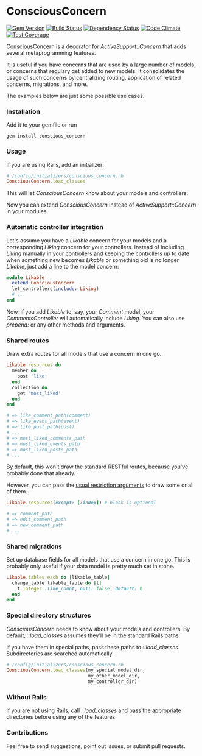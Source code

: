 
# ConsciousConcern

[![Gem Version](https://badge.fury.io/rb/conscious_concern.svg)](http://badge.fury.io/rb/conscious_concern)
[![Build Status](https://travis-ci.org/janosch-x/conscious_concern.svg?branch=master)](https://travis-ci.org/janosch-x/conscious_concern)
[![Dependency Status](https://gemnasium.com/janosch-x/conscious_concern.svg)](https://gemnasium.com/janosch-x/conscious_concern)
[![Code Climate](https://codeclimate.com/github/janosch-x/conscious_concern/badges/gpa.svg)](https://codeclimate.com/github/janosch-x/conscious_concern)
[![Test Coverage](https://codeclimate.com/github/janosch-x/conscious_concern/badges/coverage.svg)](https://codeclimate.com/github/janosch-x/conscious_concern/coverage)

ConsciousConcern is a decorator for *ActiveSupport::Concern* that adds several metaprogramming features.

It is useful if you have concerns that are used by a large number of models, or concerns that regulary get added to new models. It consolidates the usage of such concerns by centralizing routing, application of related concerns, migrations, and more.

The examples below are just some possible use cases.

### Installation

Add it to your gemfile or run

    gem install conscious_concern

### Usage

If you are using Rails, add an initializer:

```ruby
# /config/initializers/conscious_concern.rb
ConsciousConcern.load_classes
```

This will let *ConsciousConcern* know about your models and controllers.

Now you can extend *ConsciousConcern* instead of *ActiveSupport::Concern* in your modules.

### Automatic controller integration

Let's assume you have a *Likable* concern for your models and a corresponding *Liking* concern for your controllers. Instead of including *Liking* manually in your controllers and keeping the controllers up to date when something new becomes *Likable* or something old is no longer *Likable*, just add a line to the model concern:

```ruby
module Likable
  extend ConsciousConcern
  let_controllers(include: Liking)
  # ...
end
```

Now, if you add *Likable* to, say, your *Comment* model, your *CommentsController* will automatically include *Liking*. You can also use *prepend:* or any other methods and arguments.

### Shared routes

Draw extra routes for all models that use a concern in one go.

```ruby
Likable.resources do
  member do
    post 'like'
  end
  collection do
    get 'most_liked'
  end
end

# => like_comment_path(comment)
# => like_event_path(event)
# => like_post_path(post)
# ...
# => most_liked_comments_path
# => most_liked_events_path
# => most_liked_posts_path
# ...
```

By default, this won't draw the standard RESTful routes, because you've probably done that already. 

However, you can pass the [usual restriction arguments](http://guides.rubyonrails.org/routing.html#restricting-the-routes-created) to draw some or all of them.

```ruby
Likable.resources(except: [:index]) # block is optional

# => comment_path
# => edit_comment_path
# => new_comment_path
# ...
```

### Shared migrations

Set up database fields for all models that use a concern in one go. This is probably only useful if your data model is pretty much set in stone.

```ruby
Likable.tables.each do |likable_table|
  change_table likable_table do |t|
    t.integer :like_count, null: false, default: 0
  end
end
```

### Special directory structures

*ConsciousConcern* needs to know about your models and controllers. By default, *::load_classes* assumes they'll be in the standard Rails paths.

If you have them in special paths, pass these paths to *::load_classes*. Subdirectories are searched automatically.

```ruby
# /config/initializers/conscious_concern.rb
ConsciousConcern.load_classes(my_special_model_dir,
                              my_other_model_dir,
                              my_controller_dir)
```

### Without Rails

If you are not using Rails, call *::load_classes* and pass the appropriate directories before using any of the features.

### Contributions

Feel free to send suggestions, point out issues, or submit pull requests.

